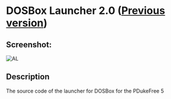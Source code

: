 # DOSBox Launcher 2.0 ([Previous version](https://github.com/Zalexanninev15/dosbox-launcher))
## Screenshot:
![AL](https://i.imgur.com/JKXFc5z.png)
## Description
The source code of the launcher for DOSBox for the PDukeFree 5
